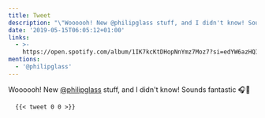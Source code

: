 ```yaml
---
title: Tweet
description: "\"Woooooh! New @philipglass stuff, and I didn't know! Sounds fantastic \U0001F3A7\U0001F941\n\""
date: '2019-05-15T06:05:12+01:00'
links:
  - >-
    https://open.spotify.com/album/1IK7kcKtDHopNnYmz7Moz7?si=edYW6azHQIutb_v1T-yBAQ
mentions:
  - '@philipglass'
---
```

Woooooh! New [@philipglass](https://twitter.com/@philipglass) stuff, and I didn't know! Sounds fantastic 🎧🥁

      {{< tweet 0 0 >}}
    
